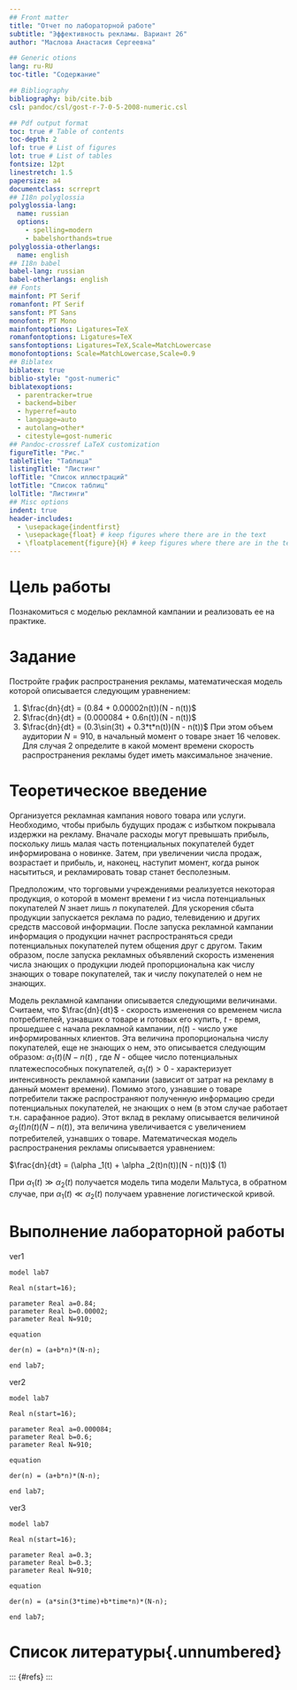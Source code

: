 ```yaml
---
## Front matter
title: "Отчет по лабораторной работе"
subtitle: "Эффективность рекламы. Вариант 26"
author: "Маслова Анастасия Сергеевна"

## Generic otions
lang: ru-RU
toc-title: "Содержание"

## Bibliography
bibliography: bib/cite.bib
csl: pandoc/csl/gost-r-7-0-5-2008-numeric.csl

## Pdf output format
toc: true # Table of contents
toc-depth: 2
lof: true # List of figures
lot: true # List of tables
fontsize: 12pt
linestretch: 1.5
papersize: a4
documentclass: scrreprt
## I18n polyglossia
polyglossia-lang:
  name: russian
  options:
	- spelling=modern
	- babelshorthands=true
polyglossia-otherlangs:
  name: english
## I18n babel
babel-lang: russian
babel-otherlangs: english
## Fonts
mainfont: PT Serif
romanfont: PT Serif
sansfont: PT Sans
monofont: PT Mono
mainfontoptions: Ligatures=TeX
romanfontoptions: Ligatures=TeX
sansfontoptions: Ligatures=TeX,Scale=MatchLowercase
monofontoptions: Scale=MatchLowercase,Scale=0.9
## Biblatex
biblatex: true
biblio-style: "gost-numeric"
biblatexoptions:
  - parentracker=true
  - backend=biber
  - hyperref=auto
  - language=auto
  - autolang=other*
  - citestyle=gost-numeric
## Pandoc-crossref LaTeX customization
figureTitle: "Рис."
tableTitle: "Таблица"
listingTitle: "Листинг"
lofTitle: "Список иллюстраций"
lotTitle: "Список таблиц"
lolTitle: "Листинги"
## Misc options
indent: true
header-includes:
  - \usepackage{indentfirst}
  - \usepackage{float} # keep figures where there are in the text
  - \floatplacement{figure}{H} # keep figures where there are in the text
---
```


# Цель работы

Познакомиться с моделью рекламной кампании и реализовать ее на практике.

# Задание

Постройте график распространения рекламы, математическая модель которой описывается
следующим уравнением:
1. $\frac{dn}{dt} = (0.84 + 0.00002n(t))(N - n(t))$
2. $\frac{dn}{dt} = (0.000084 + 0.6n(t))(N - n(t))$
2. $\frac{dn}{dt} = (0.3\sin(3t) + 0.3*t*n(t))(N - n(t))$
При этом объем аудитории $N = 910$, в начальный момент о товаре знает 16 человек. Для случая 2 определите в какой момент времени скорость распространения рекламы будет иметь максимальное значение.

# Теоретическое введение

Организуется рекламная кампания нового товара или услуги. Необходимо, чтобы прибыль будущих продаж с избытком покрывала издержки на рекламу. Вначале расходы могут превышать прибыль, поскольку лишь малая часть потенциальных покупателей будет информирована о новинке. Затем, при увеличении числа продаж, возрастает и прибыль, и, наконец, наступит момент, когда рынок насытиться, и рекламировать товар станет бесполезным.

Предположим, что торговыми учреждениями реализуется некоторая
продукция, о которой в момент времени $t$ из числа потенциальных покупателей $N$ знает лишь $n$ покупателей. Для ускорения сбыта продукции запускается реклама по радио, телевидению и других средств массовой информации. После запуска рекламной кампании информация о продукции начнет распространяться среди потенциальных покупателей путем общения друг с другом. Таким образом, после запуска рекламных объявлений скорость изменения числа знающих о продукции людей пропорциональна как числу знающих о товаре покупателей, так и числу покупателей о нем не знающих.

Модель рекламной кампании описывается следующими величинами.
Считаем, что $\frac{dn}{dt}$ - скорость изменения со временем числа потребителей, узнавших о товаре и готовых его купить, $t$ - время, прошедшее с начала рекламной кампании, $n(t)$ - число уже информированных клиентов. Эта величина пропорциональна числу покупателей, еще не знающих о нем, это описывается следующим образом: $\alpha _1(t)(N-n(t)$ , где $N$ - общее число потенциальных платежеспособных покупателей, $\alpha _1(t)>0$ - характеризует интенсивность рекламной кампании (зависит от затрат на рекламу в данный момент времени). Помимо этого, узнавшие о товаре потребители также распространяют полученную информацию среди потенциальных покупателей, не знающих о нем (в этом случае работает т.н. сарафанное радио). Этот вклад в рекламу описывается величиной $\alpha _2(t)n(t)(N - n(t))$, эта величина увеличивается с увеличением потребителей, узнавших о товаре. Математическая модель распространения рекламы описывается уравнением:

$\frac{dn}{dt} = (\alpha _1(t) + \alpha _2(t)n(t))(N - n(t))$ (1)

При $\alpha _1(t) \gg \alpha _2(t)$ получается модель типа модели Мальтуса, в обратном случае, при $\alpha _1(t) \ll \alpha _2(t)$ получаем уравнение логистической кривой.

# Выполнение лабораторной работы

ver1
```Modelica
model lab7

Real n(start=16);

parameter Real a=0.84;
parameter Real b=0.00002;
parameter Real N=910;

equation

der(n) = (a+b*n)*(N-n);

end lab7;
```


ver2
```Modelica
model lab7

Real n(start=16);

parameter Real a=0.000084;
parameter Real b=0.6;
parameter Real N=910;

equation

der(n) = (a+b*n)*(N-n);

end lab7;
```


ver3
```Modelica
model lab7

Real n(start=16);

parameter Real a=0.3;
parameter Real b=0.3;
parameter Real N=910;

equation

der(n) = (a*sin(3*time)+b*time*n)*(N-n);

end lab7;
```



# Список литературы{.unnumbered}

::: {#refs}
:::
